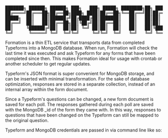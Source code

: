 <pre>
███████╗ ██████╗ ██████╗ ███╗   ███╗ █████╗ ████████╗██╗ ██████╗ ███╗   ██╗
██╔════╝██╔═══██╗██╔══██╗████╗ ████║██╔══██╗╚══██╔══╝██║██╔═══██╗████╗  ██║
█████╗  ██║   ██║██████╔╝██╔████╔██║███████║   ██║   ██║██║   ██║██╔██╗ ██║
██╔══╝  ██║   ██║██╔══██╗██║╚██╔╝██║██╔══██║   ██║   ██║██║   ██║██║╚██╗██║
██║     ╚██████╔╝██║  ██║██║ ╚═╝ ██║██║  ██║   ██║   ██║╚██████╔╝██║ ╚████║
╚═╝      ╚═════╝ ╚═╝  ╚═╝╚═╝     ╚═╝╚═╝  ╚═╝   ╚═╝   ╚═╝ ╚═════╝ ╚═╝  ╚═══╝
</pre>

Formation is a thin ETL service that transports data from completed Typeforms
into a MongoDB database. When run, Formation will check the last time it was
executed and ask Typeform for any forms that have been completed since then.
This makes Formation ideal for usage with crontab or another scheduler to get
regular updates.

Typeform's JSON format is super convenient for MongoDB storage, and can be
inserted with minimal transformation. For the sake of database optimization,
responses are stored in a separate collection, instead of an internal array
within the form document. 

Since a Typeform's questions can be changed, a new form document is saved 
for each poll. The responses gathered during each poll are saved with the
MongoDB _id of the form they came with. In this way, responses to questions
that have been changed on the Typeform can still be mapped to the original
question.

Typeform and MongoDB credentials are passed in via command line like so:



